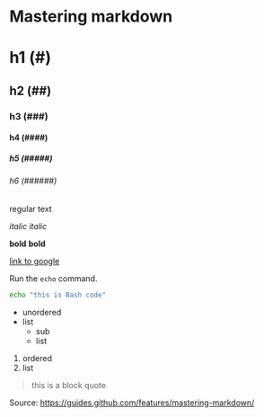 # Mastering markdown

# h1 (#)
## h2 (##)
### h3 (###)
#### h4 (####)
##### h5 (#####)
###### h6 (######)

regular text

*italic*
_italic_

**bold**
__bold__

[link to google](http://google.com)

Run the `echo` command.

```bash
echo "this is Bash code"
```

* unordered
* list
  * sub
  * list

1. ordered
2. list

> this is a 
> block quote

Source: https://guides.github.com/features/mastering-markdown/
